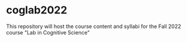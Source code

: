 # coglab2022
This repository will host the course content and syllabi for the Fall 2022 course "Lab in Cognitive Science"
